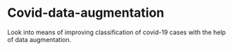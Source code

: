 # Covid-data-augmentation
Look into means of improving classification of covid-19 cases with the help of data augmentation. 
